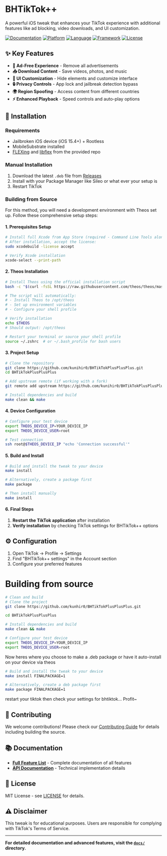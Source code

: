 # BHTikTok++

A powerful iOS tweak that enhances your TikTok experience with additional features like ad blocking, video downloads, and UI customization.

[![Documentation](https://img.shields.io/badge/docs-comprehensive-blue.svg)](docs/)
[![Platform](https://img.shields.io/badge/platform-iOS-lightgrey.svg)](https://developer.apple.com/ios/)
[![Language](https://img.shields.io/badge/language-Objective--C-orange.svg)](https://developer.apple.com/library/archive/documentation/Cocoa/Conceptual/ProgrammingWithObjectiveC/Introduction/Introduction.html)
[![Framework](https://img.shields.io/badge/framework-Theos-red.svg)](https://theos.dev/)
[![License](https://img.shields.io/badge/license-MIT-green.svg)](LICENSE)

## ✨ Key Features

- **🚫 Ad-Free Experience** - Remove all advertisements
- **📥 Download Content** - Save videos, photos, and music
- **🎨 UI Customization** - Hide elements and customize interface
- **🔒 Privacy Controls** - App lock and jailbreak detection bypass
- **🌍 Region Spoofing** - Access content from different countries
- **⚡ Enhanced Playback** - Speed controls and auto-play options

## 🚀 Installation

### Requirements
- Jailbroken iOS device (iOS 15.4+) + Rootless
- MobileSubstrate installed
- [FLEXing](https://alias20.gitlab.io/apt/) and [libflex](https://alias20.gitlab.io/apt/) from the provided repo

### Manual Installation
1. Download the latest `.deb` file from [Releases](../../releases)
2. Install with your Package Manager like Sileo or what ever your setup is
3. Restart TikTok

### Building from Source

For this method, you will need a development environment with Theos set up. Follow these comprehensive setup steps:

#### 1. Prerequisites Setup

```bash
# Install full Xcode from App Store (required - Command Line Tools alone are insufficient)
# After installation, accept the license:
sudo xcodebuild -license accept

# Verify Xcode installation
xcode-select --print-path
```

#### 2. Theos Installation

```bash
# Install Theos using the official installation script
bash -c "$(curl -fsSL https://raw.githubusercontent.com/theos/theos/master/bin/install-theos)"

# The script will automatically:
# - Install Theos to /opt/theos
# - Set up environment variables
# - Configure your shell profile

# Verify installation
echo $THEOS
# Should output: /opt/theos

# Restart your terminal or source your shell profile
source ~/.zshrc  # or ~/.bash_profile for bash users
```

#### 3. Project Setup

```bash
# Clone the repository
git clone https://github.com/kunihir0/BHTikTokPlusPlusPlus.git
cd BHTikTokPlusPlusPlus

# Add upstream remote (if working with a fork)
git remote add upstream https://github.com/kunihir0/BHTikTokPlusPlusPlus.git

# Install dependencies and build
make clean && make
```

#### 4. Device Configuration

```bash
# Configure your test device
export THEOS_DEVICE_IP=YOUR_DEVICE_IP
export THEOS_DEVICE_USER=root

# Test connection
ssh root@$THEOS_DEVICE_IP "echo 'Connection successful'"
```

#### 5. Build and Install

```bash
# Build and install the tweak to your device
make install

# Alternatively, create a package first
make package

# Then install manually
make install
```

#### 6. Final Steps

1. **Restart the TikTok application** after installation
2. **Verify installation** by checking TikTok settings for BHTikTok++ options

## ⚙️ Configuration

1. Open TikTok → Profile → Settings
2. Find "BHTikTok++ settings" in the Account section
3. Configure your preferred features

# Building from source
```bash
# Clean and build
# Clone the project
git clone https://github.com/kunhir0/BHTikTokPlusPlusPlus.git

cd BHTikTokPlusPlusPlus

# Install dependencies and build
make clean && make

# Configure your test device
export THEOS_DEVICE_IP=YOUR_DEVICE_IP
export THEOS_DEVICE_USER=root
```
Now heres where you choose to make a .deb package or have it auto-install on your device via theos

```bash
# Build and install the tweak to your device
make install FINALPACKAGE=1

# Alternatively, create a deb package first
make package FINALPACKAGE=1
```
restart your tiktok then check your settings for bhtiktok... Profit~

## 🤝 Contributing

We welcome contributions! Please check our [Contributing Guide](CONTRIBUTING.md) for details including building the source.

## 📚 Documentation

- **[Full Feature List](docs/)** - Complete documentation of all features
- **[API Documentation](docs/core/)** - Technical implementation details

## 📄 License

MIT License - see [LICENSE](LICENSE) for details.

## ⚠️ Disclaimer

This tweak is for educational purposes. Users are responsible for complying with TikTok's Terms of Service.

---

**For detailed documentation and advanced features, visit the [`docs/`](docs/) directory.**
